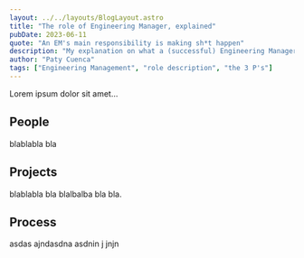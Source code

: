 ```yaml
---
layout: ../../layouts/BlogLayout.astro
title: "The role of Engineering Manager, explained"
pubDate: 2023-06-11
quote: "An EM's main responsibility is making sh*t happen"
description: "My explanation on what a (successful) Engineering Manager does, and what does NOT"
author: "Paty Cuenca"
tags: ["Engineering Management", "role description", "the 3 P's"]
---
```


Lorem ipsum dolor sit amet...

## People

blablabla bla

## Projects

blablabla bla blalbalba bla bla.

## Process

asdas ajndasdna asdnin j jnjn
